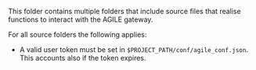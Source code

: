 This folder contains multiple folders that include source files that realise functions to interact with the AGILE gateway.

For all source folders the following applies:
* A valid user token must be set in `$PROJECT_PATH/conf/agile_conf.json`. This accounts also if the token expires.
